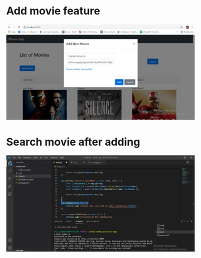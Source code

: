 # Add movie feature
![alt text](https://github.com/RahulN3/movie-app-complete/blob/main/client/src/secreenshots/movie_added.JPG)

# Search movie after adding
![alt text](https://github.com/RahulN3/movie-app/blob/main/screenshots/movie_delete_code.JPG)
